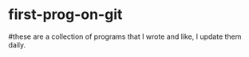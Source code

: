 # first-prog-on-git
#these are a collection of programs that I wrote and like, I update them daily.
